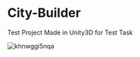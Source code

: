 # City-Builder
Test Project
Made in Unity3D for Test Task

![khnwggi5nqa](https://user-images.githubusercontent.com/37613162/37782776-6ed54bb6-2dfc-11e8-882c-e9ff42d2dd65.jpg)
